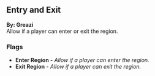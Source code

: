 ## Entry and Exit
**By: Greazi**<br>
Allow if a player can enter or exit the region.
<br>

### Flags
* **Enter Region** - *Allow if a player can enter the region.*
* **Exit Region** - *Allow if a player can exit the region.*
